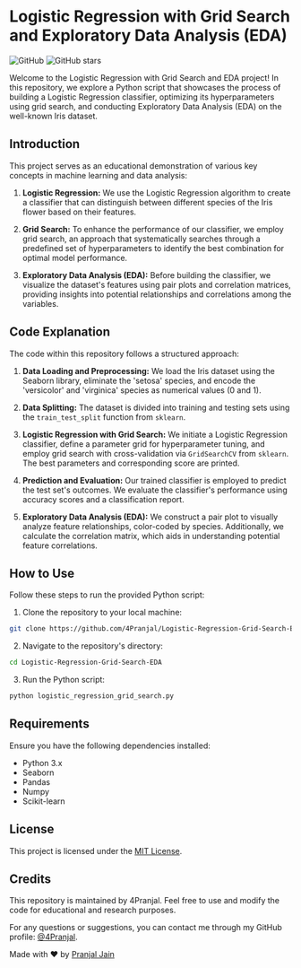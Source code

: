 # Logistic Regression with Grid Search and Exploratory Data Analysis (EDA)

![GitHub](https://img.shields.io/github/license/4Pranjal/Logistic-Regression-Grid-Search-EDA)
![GitHub stars](https://img.shields.io/github/stars/4Pranjal/Logistic-Regression-Grid-Search-EDA)

Welcome to the Logistic Regression with Grid Search and EDA project! In this repository, we explore a Python script that showcases the process of building a Logistic Regression classifier, optimizing its hyperparameters using grid search, and conducting Exploratory Data Analysis (EDA) on the well-known Iris dataset.

## Introduction

This project serves as an educational demonstration of various key concepts in machine learning and data analysis:

1. **Logistic Regression:** We use the Logistic Regression algorithm to create a classifier that can distinguish between different species of the Iris flower based on their features.

2. **Grid Search:** To enhance the performance of our classifier, we employ grid search, an approach that systematically searches through a predefined set of hyperparameters to identify the best combination for optimal model performance.

3. **Exploratory Data Analysis (EDA):** Before building the classifier, we visualize the dataset's features using pair plots and correlation matrices, providing insights into potential relationships and correlations among the variables.

## Code Explanation

The code within this repository follows a structured approach:

1. **Data Loading and Preprocessing:** We load the Iris dataset using the Seaborn library, eliminate the 'setosa' species, and encode the 'versicolor' and 'virginica' species as numerical values (0 and 1).

2. **Data Splitting:** The dataset is divided into training and testing sets using the `train_test_split` function from `sklearn`.

3. **Logistic Regression with Grid Search:** We initiate a Logistic Regression classifier, define a parameter grid for hyperparameter tuning, and employ grid search with cross-validation via `GridSearchCV` from `sklearn`. The best parameters and corresponding score are printed.

4. **Prediction and Evaluation:** Our trained classifier is employed to predict the test set's outcomes. We evaluate the classifier's performance using accuracy scores and a classification report.

5. **Exploratory Data Analysis (EDA):** We construct a pair plot to visually analyze feature relationships, color-coded by species. Additionally, we calculate the correlation matrix, which aids in understanding potential feature correlations.

## How to Use

Follow these steps to run the provided Python script:

1. Clone the repository to your local machine:

```bash
git clone https://github.com/4Pranjal/Logistic-Regression-Grid-Search-EDA.git
```

2. Navigate to the repository's directory:

```bash
cd Logistic-Regression-Grid-Search-EDA
```

3. Run the Python script:

```bash
python logistic_regression_grid_search.py
```

## Requirements

Ensure you have the following dependencies installed:

- Python 3.x
- Seaborn
- Pandas
- Numpy
- Scikit-learn

## License

This project is licensed under the [MIT License](LICENSE).

## Credits

This repository is maintained by 4Pranjal. Feel free to use and modify the code for educational and research purposes.

For any questions or suggestions, you can contact me through my GitHub profile: [@4Pranjal](https://github.com/4Pranjal).

Made with ❤️ by [Pranjal Jain](https://github.com/4Pranjal)

